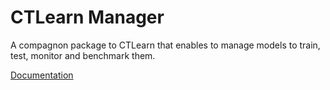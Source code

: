 # CTLearn Manager

A compagnon package to CTLearn that enables to manage models to train, test, monitor and benchmark them.

[Documentation](https://ctlearn-manager.readthedocs.io/en/latest/)
